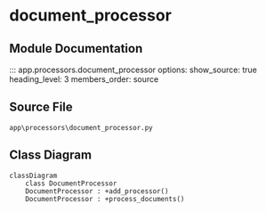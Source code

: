 # document_processor

## Module Documentation

::: app.processors.document_processor
    options:
        show_source: true
        heading_level: 3
        members_order: source

## Source File

`app\processors\document_processor.py`

## Class Diagram

```mermaid
classDiagram
    class DocumentProcessor
    DocumentProcessor : +add_processor()
    DocumentProcessor : +process_documents()
```

